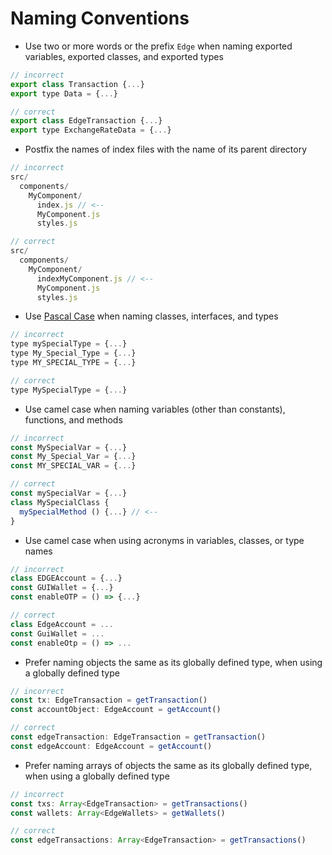 # Naming Conventions

* Use two or more words or the prefix `Edge` when naming exported variables, exported classes, and exported types

```javascript
// incorrect
export class Transaction {...}
export type Data = {...}

// correct
export class EdgeTransaction {...}
export type ExchangeRateData = {...}
```

* Postfix the names of index files with the name of its parent directory

```javascript
// incorrect
src/
  components/
    MyComponent/
      index.js // <--
      MyComponent.js
      styles.js

// correct
src/
  components/
    MyComponent/
      indexMyComponent.js // <--
      MyComponent.js
      styles.js
```

* Use [Pascal Case](https://en.wikipedia.org/wiki/PascalCase) when naming classes, interfaces, and types

```javascript
// incorrect
type mySpecialType = {...}
type My_Special_Type = {...}
type MY_SPECIAL_TYPE = {...}

// correct
type MySpecialType = {...}
```

* Use camel case when naming variables (other than constants), functions, and methods

```javascript
// incorrect
const MySpecialVar = {...}
const My_Special_Var = {...}
const MY_SPECIAL_VAR = {...}

// correct
const mySpecialVar = {...}
class MySpecialClass {
  mySpecialMethod () {...} // <--
}
```

* Use camel case when using acronyms in variables, classes, or type names

```javascript
// incorrect
class EDGEAccount = {...}
const GUIWallet = {...}
const enableOTP = () => {...}

// correct
class EdgeAccount = ...
const GuiWallet = ...
const enableOtp = () => ...
```

* Prefer naming objects the same as its globally defined type, when using a globally defined type

```javascript
// incorrect
const tx: EdgeTransaction = getTransaction()
const accountObject: EdgeAccount = getAccount()

// correct
const edgeTransaction: EdgeTransaction = getTransaction()
const edgeAccount: EdgeAccount = getAccount()
```

* Prefer naming arrays of objects the same as its globally defined type, when using a globally defined type

```javascript
// incorrect
const txs: Array<EdgeTransaction> = getTransactions()
const wallets: Array<EdgeWallets> = getWallets()

// correct
const edgeTransactions: Array<EdgeTransaction> = getTransactions()
```
